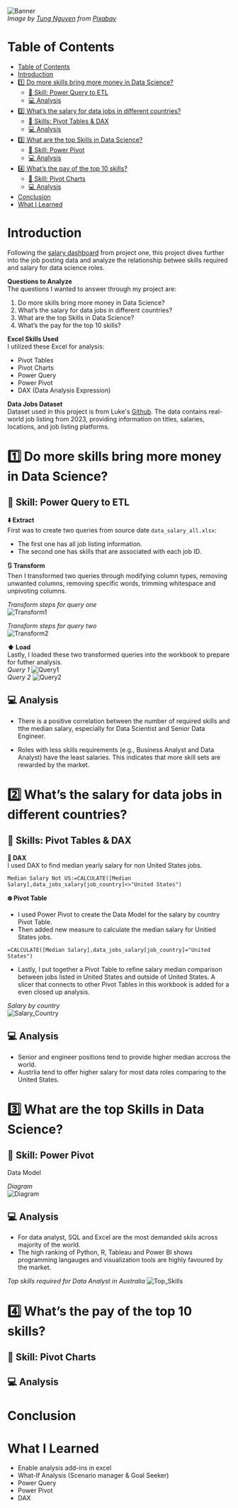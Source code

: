 ![Banner](/Project2_Analysis/images/P2_banner.jpg)  
*Image by <a href="https://pixabay.com/users/tungnguyen0905-17946924/?utm_source=link-attribution&utm_medium=referral&utm_campaign=image&utm_content=7111798">Tung Nguyen</a> from <a href="https://pixabay.com//?utm_source=link-attribution&utm_medium=referral&utm_campaign=image&utm_content=7111798">Pixabay</a>*  

# Table of Contents
- [Table of Contents](#table-of-contents)
- [Introduction](#introduction)
- [:one: Do more skills bring more money in Data Science?](#onedo-more-skills-bring-more-money-in-data-science)
  - [:hammer: Skill: Power Query to ETL](#hammer-skill-power-query-to-etl)
  - [:computer: Analysis](#computer-analysis)
- [:two: What’s the salary for data jobs in different countries?](#twowhats-the-salary-for-data-jobs-in-different-countries)
  - [:hammer: Skills:  Pivot Tables \& DAX](#hammer-skills--pivot-tables--dax)
  - [:computer: Analysis](#computer-analysis-1)
- [:three: What are the top Skills in Data Science?](#threewhat-are-the-top-skills-in-data-science)
  - [:hammer: Skill: Power Pivot](#hammer-skill-power-pivot)
  - [:computer: Analysis](#computer-analysis-2)
- [:four: What’s the pay of the top 10 skills?](#fourwhats-the-pay-of-the-top-10-skills)
  - [:hammer: Skill: Pivot Charts](#hammer-skill-pivot-charts)
  - [:computer: Analysis](#computer-analysis-3)
- [Conclusion](#conclusion)
- [What I Learned](#what-i-learned)

# Introduction
Following the [salary dashboard](https://github.com/mchenliu/Excel_Project_Data_Job_Analysis/tree/main/Project1_Salary_Dashboard) from project one, this project dives further into the job posting data and analyze the relationship betwee skills required and salary for data science roles.

**Questions to Analyze**  
The questions I wanted to answer through my project are:

1. Do more skills bring more money in Data Science?
2. What’s the salary for data jobs in different countries?
3. What are the top Skills in Data Science?
4. What’s the pay for the top 10 skills?
   
**Excel Skills Used**  
I utilized these Excel for analysis:
- Pivot Tables
- Pivot Charts
- Power Query
- Power Pivot
- DAX (Data Analysis Expression)

**Data Jobs Dataset**  
Dataset used in this project is from Luke's [Github](https://github.com/lukebarousse/Excel_Data_Analytics_Course/tree/main). The data contains real-world job listing from 2023, providing information on titles, salaries, locations, and job listing platforms.
# :one: Do more skills bring more money in Data Science?  
## :hammer: Skill: Power Query to ETL
**:arrow_down: Extract**  
First was to create two queries from source date `data_salary_all.xlsx`:  
  - The first one has all job listing information.
  - The second one has skills that are associated with each job ID.  

**:arrows_clockwise: Transform**  
Then I transformed two queries through modifying column types, removing unwanted columns, removing specific words, trimming whitespace and unpivoting columns.  

*Transform steps for query one*  
![Transform1](/Project2_Analysis/images/Transform1.png)  

*Transform steps for query two*  
![Transform2](/Project2_Analysis/images/Transform2.png)  
  
**:arrow_up: Load**  
Lastly, I loaded these two transformed queries into the workbook to prepare for futher analysis.  
*Query 1*
![Query1](/Project2_Analysis/images/Query1.png)  
*Query 2*
![Query2](/Project2_Analysis/images/Query2.png)  

## :computer: Analysis  
- There is a positive correlation between the number of required skills and tthe median salary, especially for Data Scientist and Senior Data Engineer.  
   
- Roles with less skills requirements (e.g., Business Analyst and Data Analyst) have the least salaries. This indicates that more skill sets are rewarded by the market.  

# :two: What’s the salary for data jobs in different countries?
## :hammer: Skills:  Pivot Tables & DAX  

**:trident: DAX**    
I used DAX to find median yearly salary for non United States jobs.  

```
Median Salary Not US:=CALCULATE([Median Salary],data_jobs_salary[job_country]<>"United States")
```  
**:snowflake: Pivot Table**
- I used Power Pivot to create the Data Model for the salary by country Pivot Table.  
- Then added new measure to calculate the median salary for Unitied States jobs.  
```
=CALCULATE([Median Salary],data_jobs_salary[job_country]="United States")
```
- Lastly, I put together a Pivot Table to refine salary median comparison between jobs listed in United States and outside of United States. A slicer that connects to other Pivot Tables in this workbook is added for a even closed up analysis.

*Salary by country*  
![Salary_Country](/Project2_Analysis/images/Salary_Country.png)

## :computer: Analysis

- Senior and engineer positions tend to provide higher median accross the world.
- Austrlia tend to offer higher salary for most data roles comparing to the United States.

# :three: What are the top Skills in Data Science?
## :hammer: Skill: Power Pivot  
Data Model  

*Diagram*  
![Diagram](/Project2_Analysis/images/Diagram.png)  


## :computer: Analysis  
- For data analyst, SQL and Excel are the most demanded skils across majority of the world.
- The high ranking of Python, R, Tableau and Power BI shows programming langauges and visualization tools are highly favoured by the market.  
  
*Top skills required for Data Analyst in Australia*
![Top_Skills](/Project2_Analysis/images/Top_skills.png)
# :four: What’s the pay of the top 10 skills?
## :hammer: Skill: Pivot Charts  
## :computer: Analysis
# Conclusion
# What I Learned
- Enable analysis add-ins in excel
- What-If Analysis (Scenario manager & Goal Seeker)
- Power Query
- Power Pivot
- DAX